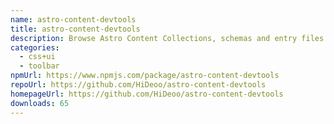 ```yaml
---
name: astro-content-devtools
title: astro-content-devtools
description: Browse Astro Content Collections, schemas and entry files in your browser
categories:
  - css+ui
  - toolbar
npmUrl: https://www.npmjs.com/package/astro-content-devtools
repoUrl: https://github.com/HiDeoo/astro-content-devtools
homepageUrl: https://github.com/HiDeoo/astro-content-devtools
downloads: 65
---
```

